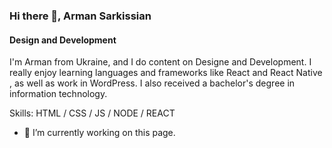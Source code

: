### Hi there 👋, Arman Sarkissian
#### Design and Development
I'm Arman from Ukraine, and I do content on Designe and Development. I really enjoy learning languages and frameworks like React and React Native , as well as work in WordPress. I also received a bachelor's degree in information technology.

Skills: HTML / CSS / JS / NODE / REACT

- 🔭 I’m currently working on this page. 
